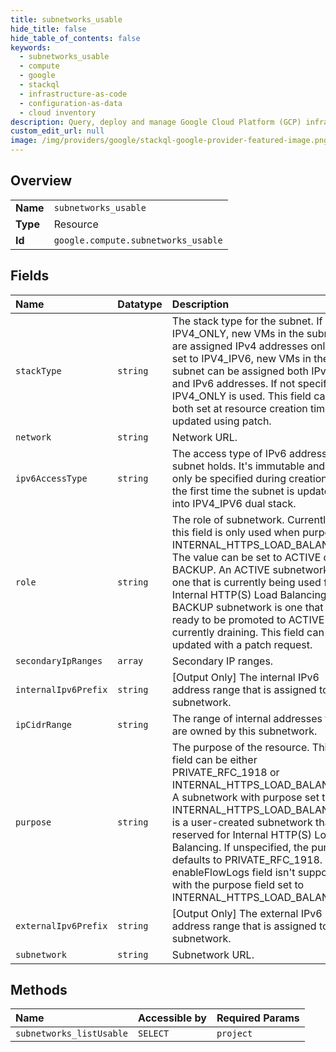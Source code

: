 ```yaml
---
title: subnetworks_usable
hide_title: false
hide_table_of_contents: false
keywords:
  - subnetworks_usable
  - compute
  - google    
  - stackql
  - infrastructure-as-code
  - configuration-as-data
  - cloud inventory
description: Query, deploy and manage Google Cloud Platform (GCP) infrastructure and resources using SQL
custom_edit_url: null
image: /img/providers/google/stackql-google-provider-featured-image.png
---
```

  
    

## Overview
<table><tbody>
<tr><td><b>Name</b></td><td><code>subnetworks_usable</code></td></tr>
<tr><td><b>Type</b></td><td>Resource</td></tr>
<tr><td><b>Id</b></td><td><code>google.compute.subnetworks_usable</code></td></tr>
</tbody></table>

## Fields
| Name | Datatype | Description |
|:-----|:---------|:------------|
| `stackType` | `string` | The stack type for the subnet. If set to IPV4_ONLY, new VMs in the subnet are assigned IPv4 addresses only. If set to IPV4_IPV6, new VMs in the subnet can be assigned both IPv4 and IPv6 addresses. If not specified, IPV4_ONLY is used. This field can be both set at resource creation time and updated using patch. |
| `network` | `string` | Network URL. |
| `ipv6AccessType` | `string` | The access type of IPv6 address this subnet holds. It's immutable and can only be specified during creation or the first time the subnet is updated into IPV4_IPV6 dual stack. |
| `role` | `string` | The role of subnetwork. Currently, this field is only used when purpose = INTERNAL_HTTPS_LOAD_BALANCER. The value can be set to ACTIVE or BACKUP. An ACTIVE subnetwork is one that is currently being used for Internal HTTP(S) Load Balancing. A BACKUP subnetwork is one that is ready to be promoted to ACTIVE or is currently draining. This field can be updated with a patch request. |
| `secondaryIpRanges` | `array` | Secondary IP ranges. |
| `internalIpv6Prefix` | `string` | [Output Only] The internal IPv6 address range that is assigned to this subnetwork. |
| `ipCidrRange` | `string` | The range of internal addresses that are owned by this subnetwork. |
| `purpose` | `string` | The purpose of the resource. This field can be either PRIVATE_RFC_1918 or INTERNAL_HTTPS_LOAD_BALANCER. A subnetwork with purpose set to INTERNAL_HTTPS_LOAD_BALANCER is a user-created subnetwork that is reserved for Internal HTTP(S) Load Balancing. If unspecified, the purpose defaults to PRIVATE_RFC_1918. The enableFlowLogs field isn't supported with the purpose field set to INTERNAL_HTTPS_LOAD_BALANCER. |
| `externalIpv6Prefix` | `string` | [Output Only] The external IPv6 address range that is assigned to this subnetwork. |
| `subnetwork` | `string` | Subnetwork URL. |
## Methods
| Name | Accessible by | Required Params |
|:-----|:--------------|:----------------|
| `subnetworks_listUsable` | `SELECT` | `project` |
